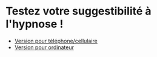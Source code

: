 # Testez votre suggestibilité à l'hypnose !
- [Version pour téléphone/cellulaire](https://us.psytoolkit.org/c/3.6.4/survey?s=FDDKd)
- [Version pour ordinateur](https://us.psytoolkit.org/c/3.6.4/survey?s=GX6rS)
